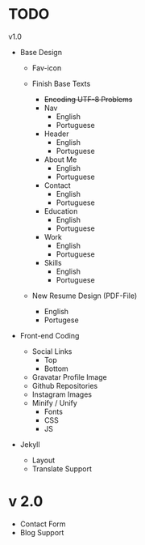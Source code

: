 


TODO
====

v1.0

* Base Design
	* Fav-icon
	* Finish Base Texts
		* ~~Encoding UTF-8 Problems~~
		* Nav
			* English
			* Portuguese
		* Header
			* English
			* Portuguese
		* About Me
			* English
			* Portuguese
		* Contact
			* English
			* Portuguese
		* Education
			* English
			* Portuguese
		* Work
			* English
			* Portuguese
		* Skills
			* English
			* Portuguese		
		
	* New Resume Design (PDF-File)
		* English
		* Portugese
	
* Front-end Coding 	
	* Social Links
		* Top
		* Bottom
	* Gravatar Profile Image
	* Github Repositories
	* Instagram Images
	* Minify / Unify 
		* Fonts
		* CSS
		* JS
		
* Jekyll
	* Layout 
	* Translate Support
	
v 2.0
====
* Contact Form
* Blog Support
